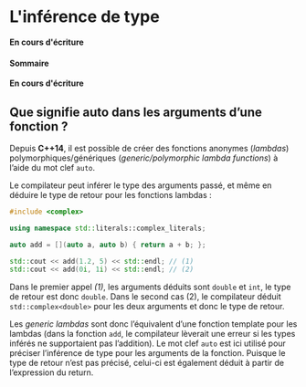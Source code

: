 # L'inférence de type

**En cours d'écriture**

#### Sommaire

**En cours d'écriture**

## Que signifie auto dans les arguments d’une fonction ?

Depuis **C++14**, il est possible de créer des fonctions anonymes (*lambdas*) polymorphiques/génériques (*generic/polymorphic lambda functions*) à l’aide du mot clef `auto`.

Le compilateur peut inférer le type des arguments passé, et même en déduire le type de retour pour les fonctions lambdas :

```cpp
#include <complex>

using namespace std::literals::complex_literals;

auto add = [](auto a, auto b) { return a + b; };

std::cout << add(1.2, 5) << std::endl; // (1)
std::cout << add(0i, 1i) << std::endl; // (2)
```

Dans le premier appel *(1)*, les arguments déduits sont `double` et `int`, le type de retour est donc `double`. Dans le second cas (2), le compilateur déduit `std::complex<double>` pour les deux arguments et donc le type de retour.

Les *generic lambdas* sont donc l’équivalent d’une fonction template pour les lambdas (dans la fonction `add`, le compilateur lèverait une erreur si les types inférés ne supportaient pas l’addition). Le mot clef `auto` est ici utilisé pour préciser l’inférence de type pour les arguments de la fonction. Puisque le type de retour n’est pas précisé, celui-ci est également déduit à partir de l’expression du return.
